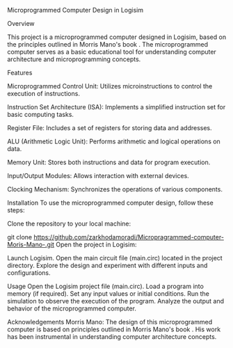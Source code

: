 Microprogrammed Computer Design in Logisim

Overview

This project is a microprogrammed computer designed in Logisim, based on the principles outlined in Morris Mano's book .
The microprogrammed computer serves as a basic educational tool for understanding computer architecture and microprogramming concepts.

Features

Microprogrammed Control Unit: Utilizes microinstructions to control the execution of instructions.

Instruction Set Architecture (ISA): Implements a simplified instruction set for basic computing tasks.

Register File: Includes a set of registers for storing data and addresses.

ALU (Arithmetic Logic Unit): Performs arithmetic and logical operations on data.

Memory Unit: Stores both instructions and data for program execution.

Input/Output Modules: Allows interaction with external devices.

Clocking Mechanism: Synchronizes the operations of various components.

Installation
To use the microprogrammed computer design, follow these steps:

Clone the repository to your local machine:

git clone https://github.com/zarkhodamoradi/Micropragrammed-computer-Moris-Mano-.git
Open the project in Logisim:

Launch Logisim.
Open the main circuit file (main.circ) located in the project directory.
Explore the design and experiment with different inputs and configurations.

Usage
Open the Logisim project file (main.circ).
Load a program into memory (if required).
Set any input values or initial conditions.
Run the simulation to observe the execution of the program.
Analyze the output and behavior of the microprogrammed computer.

Acknowledgements
Morris Mano: The design of this microprogrammed computer is based on principles outlined in Morris Mano's book \. His work has been instrumental in understanding computer architecture concepts.
